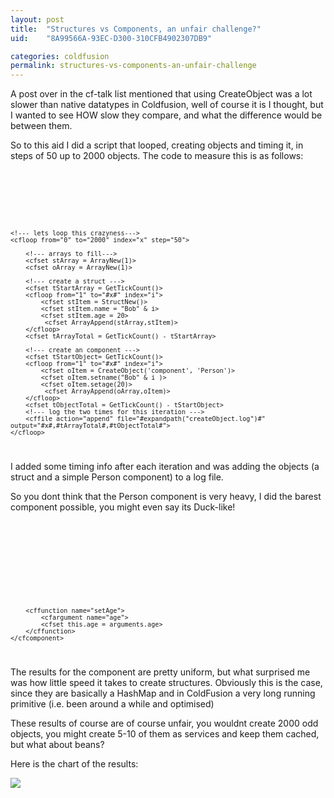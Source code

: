 ```yaml
---
layout: post
title:  "Structures vs Components, an unfair challenge?"
uid:	"8A99566A-93EC-D300-310CFB4902307DB9"

categories: coldfusion
permalink: structures-vs-components-an-unfair-challenge
---
```

A post over in the cf-talk list mentioned that using CreateObject was a lot slower than native datatypes in Coldfusion, well of course it is I thought, but I wanted to see HOW slow they compare, and what the difference would be between them.

So to this aid I did a script that looped, creating objects and timing it, in steps of 50 up to 2000 objects. The code to measure this is as follows:

<code>
	<!--- on the first round this file doesnt exist --->
	<cfif fileExists(expandpath("createObject.log"))>
	<cffile action="delete" file="#expandpath("createObject.log")#">
	</cfif>
	
	<!--- lets loop this crazyness--->
	<cfloop from="0" to="2000" index="x" step="50">
		
		<!--- arrays to fill--->
		<cfset stArray = ArrayNew(1)>
		<cfset oArray = ArrayNew(1)>
		
		<!--- create a struct --->
		<cfset tStartArray = GetTickCount()>
		<cfloop from="1" to="#x#" index="i">
			<cfset stItem = StructNew()>
			<cfset stItem.name = "Bob" & i>
			<cfset stItem.age = 20>
			 <cfset ArrayAppend(stArray,stItem)> 
		</cfloop>
		<cfset tArrayTotal = GetTickCount() - tStartArray>
		
		<!--- create an component --->
		<cfset tStartObject= GetTickCount()>		
		<cfloop from="1" to="#x#" index="i">
			<cfset oItem = CreateObject('component', 'Person')>
			<cfset oItem.setname("Bob" & i )>
			<cfset oItem.setage(20)>
			 <cfset ArrayAppend(oArray,oItem)> 
		</cfloop>
		<cfset tObjectTotal = GetTickCount() - tStartObject>
		<!--- log the two times for this iteration --->
		<cffile action="append" file="#expandpath("createObject.log")#" output="#x#,#tArrayTotal#,#tObjectTotal#">
	</cfloop>
</code>

I added some timing info after each iteration and was adding the objects (a struct and a simple Person component) to a log file.

So you dont think that the Person component is very heavy, I did the barest component possible, you might even say its Duck-like!

<code>
	<cfcomponent>
		<cfset this.name = "">
		<cfset this.age = 0>
		<cffunction name="setName">
			<cfargument name="name">
			<cfset this.name = arguments.name>
		</cffunction>

		<cffunction name="setAge">
			<cfargument name="age">
			<cfset this.age = arguments.age>
		</cffunction>
	</cfcomponent>	
</code>

The results for the component are pretty uniform, but what surprised me was how little speed it takes to create structures. Obviously this is the case, since they are basically a HashMap and in ColdFusion a very long running primitive (i.e. been around a while and optimised)

These results of course are of course unfair, you wouldnt create 2000 odd objects, you might create 5-10 of them as services and keep them cached, but what about beans?


Here is the chart of the results:

<img src="/speedtest/structVcomp.png">